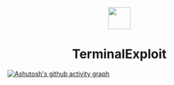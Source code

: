 <p align="center">
<img src="https://user-images.githubusercontent.com/74038190/226127923-0e8b7792-7b3c-462b-951b-63c96ba1a5af.gif" width="50" height="50"/>
</p>
<h1 align="center">TerminalExploit</h1>



[![Ashutosh's github activity graph](https://github-readme-activity-graph.vercel.app/graph?username=TerminalExploit&theme=github-compact)](https://github.com/ashutosh00710/github-readme-activity-graph)
